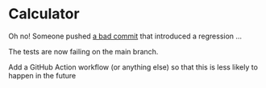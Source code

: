 # Calculator

Oh no! Someone pushed [a bad commit](https://github.com/dmerejkowsky/kata-buggy-calculator/commit/dd3cea773b6bb9ee73243a739820d094584f286f)  that introduced a regression ...

The tests are now failing on the main branch.

Add a GitHub Action workflow (or anything else) so that this is less
likely to happen in the future



